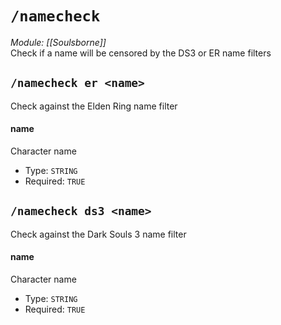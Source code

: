 # `/namecheck`
*Module: [[Soulsborne]]*<br>
Check if a name will be censored by the DS3 or ER name filters
## `/namecheck er <name>`
Check against the Elden Ring name filter
#### name
Character name
- Type: `STRING`
- Required: `TRUE`
## `/namecheck ds3 <name>`
Check against the Dark Souls 3 name filter
#### name
Character name
- Type: `STRING`
- Required: `TRUE`